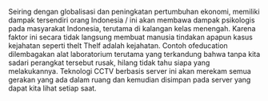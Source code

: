 Seiring dengan globalisasi dan peningkatan pertumbuhan ekonomi, memiliki dampak tersendiri orang Indonesia / ini akan membawa dampak psikologis pada masyarakat Indonesia,
terutama di kalangan kelas menengah. Karena faktor ini secara tidak langsung membuat manusia tindakan apapun kasus kejahatan seperti thelt
Thelf adalah kejahatan. Contoh ofeducation dilembagakan alat laboratorium terutama yang terkandung bahwa tanpa kita sadari perangkat tersebut rusak, hilang tidak tahu siapa yang melakukannya.
Teknologi CCTV berbasis server ini akan merekam semua gerakan yang ada dalam ruang dan kemudian disimpan pada server yang dapat kita lihat setiap saat.
